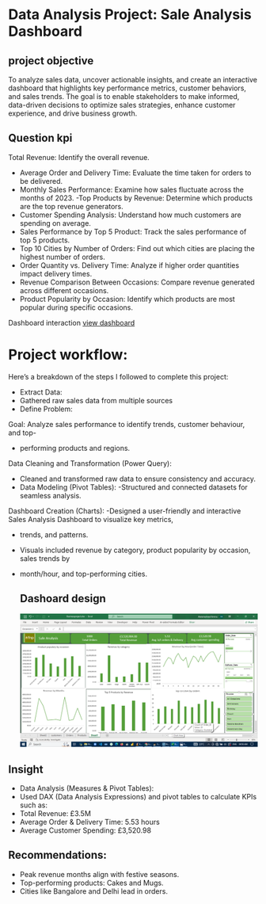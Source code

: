 # Data Analysis Project: Sale Analysis Dashboard
## project objective
To analyze sales data, uncover actionable insights, and create an interactive dashboard that highlights key performance metrics, customer behaviors, and sales trends. The goal is to enable stakeholders to make informed, data-driven decisions to optimize sales strategies, enhance customer experience, and drive business growth.
## Question kpi
Total Revenue: Identify the overall revenue.
- Average Order and Delivery Time: Evaluate the time taken for orders to be delivered.
- Monthly Sales Performance: Examine how sales fluctuate across the months of 2023.
-Top Products by Revenue: Determine which products are the top revenue generators.
- Customer Spending Analysis: Understand how much customers are spending on
average.
- Sales Performance by Top 5 Product: Track the sales performance of top 5 products.
- Top 10 Cities by Number of Orders: Find out which cities are placing the highest
number of orders.
- Order Quantity vs. Delivery Time: Analyze if higher order quantities impact delivery
times.
- Revenue Comparison Between Occasions: Compare revenue generated across
different occasions.
- Product Popularity by Occasion: Identify which products are most popular during
specific occasions.

Dashboard interaction <a href="https://github.com/Abdulrasheed055/Data-analysis-dashboard-2/blob/main/Screenshot%20(29).png">view dashboard</a>

# Project workflow:
Here’s a breakdown of the steps I followed to complete this project:
-  Extract Data:
- Gathered raw sales data from multiple sources
-  Define Problem:

 Goal: Analyze sales performance to identify trends, customer behaviour, and top-
 - performing products and regions.

 Data Cleaning and Transformation (Power Query):
- Cleaned and transformed raw data to ensure consistency and accuracy.
- Data Modeling (Pivot Tables):
 -Structured and connected datasets for seamless analysis.



 Dashboard Creation (Charts):
-Designed a user-friendly and interactive Sales Analysis Dashboard to visualize key metrics,
- trends, and patterns.
- Visuals included revenue by category, product popularity by occasion, sales trends by
- month/hour, and top-performing cities.




  ## Dashoard design
  ![dashboard](https://github.com/Abdulrasheed055/Data-analysis-dashboard-2/blob/main/Screenshot%20(29).png)

## Insight
 - Data Analysis (Measures & Pivot Tables):
- Used DAX (Data Analysis Expressions) and pivot tables to calculate KPIs such as:
- Total Revenue: £3.5M
- Average Order & Delivery Time: 5.53 hours
- Average Customer Spending: £3,520.98

## Recommendations:
- Peak revenue months align with festive seasons.
- Top-performing products: Cakes and Mugs.
- Cities like Bangalore and Delhi lead in orders.

